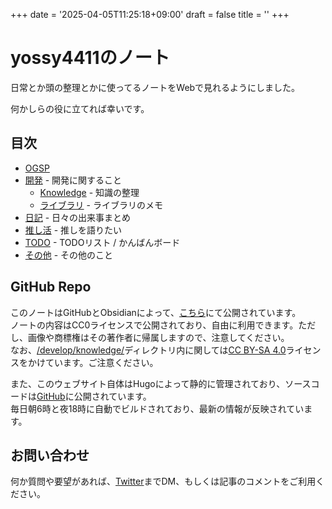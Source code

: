 +++
date = '2025-04-05T11:25:18+09:00'
draft = false
title = ''
+++

# yossy4411のノート

日常とか頭の整理とかに使ってるノートをWebで見れるようにしました。

何かしらの役に立てれば幸いです。

## 目次
- [OGSP](/okayugroup/ogsp/)
- [開発](/develop/) - 開発に関すること
  - [Knowledge](/develop/knowledge/) - 知識の整理
  - [ライブラリ](/develop/knowledge/libs/) - ライブラリのメモ
- [日記](/diary/) - 日々の出来事まとめ
- [推し活](/favorite/) - 推しを語りたい
- [TODO](/todo/) - TODOリスト / かんばんボード
- [その他](/others/) - その他のこと

## GitHub Repo
このノートはGitHubとObsidianによって、[こちら](https://github.com/yossy4411/note)にて公開されています。  
ノートの内容はCC0ライセンスで公開されており、自由に利用できます。ただし、画像や商標権はその著作者に帰属しますので、注意してください。  
なお、[/develop/knowledge/](/develop/knowledge/)ディレクトリ内に関しては[CC BY-SA 4.0](https://creativecommons.org/licenses/by-sa/4.0/deed.ja)ライセンスをかけています。ご注意ください。

また、このウェブサイト自体はHugoによって静的に管理されており、ソースコードは[GitHub](https://github.com/yossy4411/note-web)に公開されています。  
毎日朝6時と夜18時に自動でビルドされており、最新の情報が反映されています。

## お問い合わせ
何か質問や要望があれば、[Twitter](https://twitter.com/yossy4411_dev)までDM、もしくは記事のコメントをご利用ください。